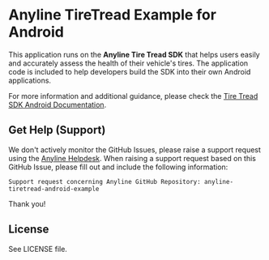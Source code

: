 # Anyline TireTread Example for Android 

This application runs on the **Anyline Tire Tread SDK** that helps users easily and
accurately assess the health of their vehicle's tires. The application code is included
to help developers build the SDK into their own Android applications.

For more information and additional guidance, please check the 
[Tire Tread SDK Android Documentation](https://documentation.anyline.com/tiretreadsdk-component/latest/android/overview.html). 


## Get Help (Support) ##

We don't actively monitor the GitHub Issues, please raise a support request using the [Anyline Helpdesk](https://support.anyline.com/).
When raising a support request based on this GitHub Issue, please fill out and include the following information:
```
Support request concerning Anyline GitHub Repository: anyline-tiretread-android-example
```

Thank you!


## License ##

See LICENSE file.